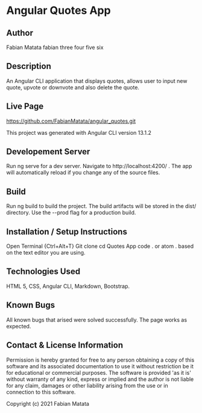 # Angular Quotes App
## Author
Fabian Matata fabian three four five six
## Description
An Angular CLI application that displays quotes, allows user to input new quote, upvote or downvote and also delete the quote.
## Live Page
https://github.com/FabianMatata/angular_quotes.git

This project was generated with Angular CLI version 13.1.2
## Developement Server
Run ng serve for a dev server. Navigate to http://localhost:4200/ .
The app will automatically reload if you change any of the source files.
## Build
Run ng build to build the project. The build artifacts will be stored in the dist/ directory. Use the --prod flag for a production build.
## Installation / Setup Instructions
Open Terminal {Ctrl+Alt+T}
Git clone 
cd Quotes App
code . or atom . based on the text editor you are using.
## Technologies Used
HTML 5, CSS, Angular CLI, Markdown, Bootstrap.
## Known Bugs
All known bugs that arised were solved successfully. The page works as expected.
## Contact & License Information
Permission is hereby granted for free to any person obtaining a copy of this software and its associated documentation to use it without restriction be it for educational or commercial purposes. The software is provided 'as it is' without warranty of any kind, express or implied and the author is not liable for any claim, damages or other liability arising from the use or in connection to this software.

Copyright (c) 2021 Fabian Matata
